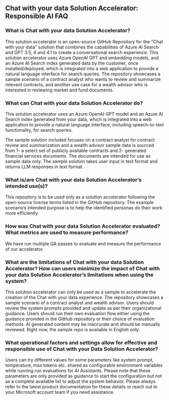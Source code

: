 ## Chat with your data Solution Accelerator: Responsible AI FAQ

### What is Chat with your data Solution Accelerator?

This solution accelerator is an open-source GitHub Repository for the "Chat with your data" solution that combines the capabilities of Azure AI Search and GPT 3.5, 4 and 4.1 to create a conversational search experience. This solution accelerator uses Azure OpenAI GPT and embedding models, and an Azure AI Search index generated data by the customer, once installed/deployed, which is integrated into a web application to provide a natural language interface for search queries. The repository showcases a sample scenario of a contract analyst who wants to review and summarize relevant contracts, and another use case for a wealth advisor who is interested in reviewing market and fund documents.

### What can Chat with your data Solution Accelerator do?

This solution accelerator uses an Azure OpenAI GPT model and an Azure AI Search index generated from your data, which is integrated into a web application to provide a natural language interface, including speech-to-text functionality, for search queries.

The sample solution included focuses on a contract analyst for contract review and summarization and a wealth advisor sample data is sourced from 1- a select set of publicly available contracts and 2- generated financial services documents. The documents are intended for use as sample data only. The sample solution takes user input in text format and returns LLM responses in text format.

### What is/are Chat with your data Solution Accelerator’s intended use(s)?

This repository is to be used only as a solution accelerator following the open-source license terms listed in the GitHub repository. The example scenario’s intended purpose is to help the identified personas do their work more efficiently.

### How was Chat with your data Solution Accelerator evaluated? What metrics are used to measure performance?

We have run multiple QA passes to evaluate and measure the performance of our accelerator.

### What are the limitations of Chat with your data Solution Accelerator? How can users minimize the impact of Chat with your data Solution Accelerator’s limitations when using the system?

This solution accelerator can only be used as a sample to accelerate the creation of the Chat with your data experience. The repository showcases a sample scenario of a contract analyst and wealth advisor. Users should review the system prompts provided and update as per their organizational guidance. Users should run their own evaluation flow either using the guidance provided in the GitHub repository or their choice of evaluation methods. AI generated content may be inaccurate and should be manually reviewed. Right now, the sample repo is available in English only.

### What operational factors and settings allow for effective and responsible use of Chat with your Data Solution Accelerator?

Users can try different values for some parameters like system prompt, temperature, max tokens etc. shared as configurable environment variables while running run evaluations for AI Assistants. Please note that these parameters are only provided as guidance to start the configuration but not as a complete available list to adjust the system behavior. Please always refer to the latest product documentation for these details or reach out to your Microsoft account team if you need assistance.
